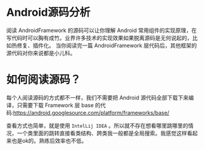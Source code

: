 # Android源码分析
阅读 AndroidFramework 的源码可以让你理解 Android 常用组件的实现原理，在写代码时可以胸有成竹。业界许多技术的实现效果如果脱离源码是无何说起的，比如热修复、插件化。
当你阅读完一篇 AndroidFramework 层代码后，其他框架的源代码对你来说都是小儿科。

# 如何阅读源码？
每个人阅读源码的方式都不一样，我们不需要把 Android 源代码全部下载下来编译，只需要下载 Framework 层 base 的代码:https://android.googlesource.com/platform/frameworks/base/

查看方式也简单，就是使用 ```IntelLij IDEA``` 。所以就不存在想看哪里跳哪里的情况，一个类里面的跳转直接看类结构、跨类我一般都是全局搜索。我感觉这样看起来也是ok的。熟练后效率也不低。
